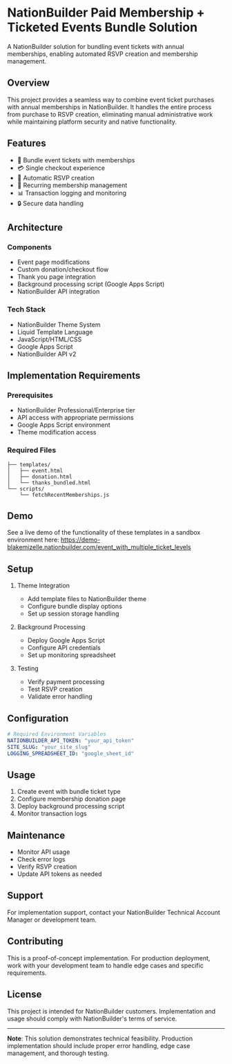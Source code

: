 # NationBuilder Paid Membership + Ticketed Events Bundle Solution

A NationBuilder solution for bundling event tickets with annual memberships, enabling automated RSVP creation and membership management.

## Overview

This project provides a seamless way to combine event ticket purchases with annual memberships in NationBuilder. It handles the entire process from purchase to RSVP creation, eliminating manual administrative work while maintaining platform security and native functionality.

## Features

- 🎫 Bundle event tickets with memberships
- 💳 Single checkout experience
- 🔄 Automatic RSVP creation
- 📅 Recurring membership management
- 📊 Transaction logging and monitoring
- 🔒 Secure data handling

## Architecture

### Components
- Event page modifications
- Custom donation/checkout flow
- Thank you page integration
- Background processing script (Google Apps Script)
- NationBuilder API integration

### Tech Stack
- NationBuilder Theme System
- Liquid Template Language
- JavaScript/HTML/CSS
- Google Apps Script
- NationBuilder API v2

## Implementation Requirements

### Prerequisites
- NationBuilder Professional/Enterprise tier
- API access with appropriate permissions
- Google Apps Script environment
- Theme modification access

### Required Files
```
├── templates/
│   ├── event.html
│   ├── donation.html
│   └── thanks_bundled.html
└── scripts/
    └── fetchRecentMemberships.js
```

## Demo
See a live demo of the functionality of these templates in a sandbox environment here:
https://demo-blakemizelle.nationbuilder.com/event_with_multiple_ticket_levels


## Setup

1. Theme Integration
   - Add template files to NationBuilder theme
   - Configure bundle display options
   - Set up session storage handling

2. Background Processing
   - Deploy Google Apps Script
   - Configure API credentials
   - Set up monitoring spreadsheet

3. Testing
   - Verify payment processing
   - Test RSVP creation
   - Validate error handling

## Configuration

```yaml
# Required Environment Variables
NATIONBUILDER_API_TOKEN: "your_api_token"
SITE_SLUG: "your_site_slug"
LOGGING_SPREADSHEET_ID: "google_sheet_id"
```

## Usage

1. Create event with bundle ticket type
2. Configure membership donation page
3. Deploy background processing script
4. Monitor transaction logs

## Maintenance

- Monitor API usage
- Check error logs
- Verify RSVP creation
- Update API tokens as needed

## Support

For implementation support, contact your NationBuilder Technical Account Manager or development team.

## Contributing

This is a proof-of-concept implementation. For production deployment, work with your development team to handle edge cases and specific requirements.

## License

This project is intended for NationBuilder customers. Implementation and usage should comply with NationBuilder's terms of service.

---

**Note**: This solution demonstrates technical feasibility. Production implementation should include proper error handling, edge case management, and thorough testing.
